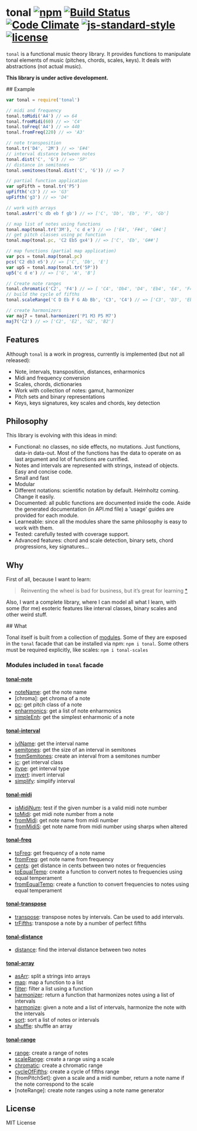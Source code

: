 # tonal [![npm](https://img.shields.io/npm/v/tonal.svg)](https://www.npmjs.com/package/tonal) [![Build Status](https://travis-ci.org/danigb/tonal.svg?branch=master)](https://travis-ci.org/danigb/tonal) [![Code Climate](https://codeclimate.com/github/danigb/tonal/badges/gpa.svg)](https://codeclimate.com/github/danigb/tonal) [![js-standard-style](https://img.shields.io/badge/code%20style-standard-brightgreen.svg?style=flat)](https://github.com/feross/standard) [![license](https://img.shields.io/npm/l/tonal.svg)](https://www.npmjs.com/package/tonal)

`tonal` is a functional music theory library. It provides functions to manipulate tonal elements of music (pitches, chords, scales, keys). It deals with abstractions (not actual music).

__This library is under active development.__

## Example

```js
var tonal = require('tonal')

// midi and frequency
tonal.toMidi('A4') // => 64
tonal.fromMidi(60) // => 'C4'
tonal.toFreq('A4') // => 440
tonal.fromFreq(220) // => 'A3'

// note transposition
tonal.tr('D4', '2M') // => 'E#4'
// interval distance between notes
tonal.dist('C', 'G') // => '5P'
// distance in semitones
tonal.semitones(tonal.dist('C', 'G')) // => 7

// partial function application
var upFifth = tonal.tr('P5')
upFifth('c3') // => 'G3'
upFifth('g3') // => 'D4'

// work with arrays
tonal.asArr('c db eb f gb') // => ['C', 'Db', 'Eb', 'F', 'Gb']

// map list of notes using functions
tonal.map(tonal.tr('3M'), 'c d e') // => ['E4', 'F#4', 'G#4']
// get pitch classes using pc function
tonal.map(tonal.pc, 'C2 Eb5 gx4') // => ['C', 'Eb', 'G##']

// map functions (partial map application)
var pcs = tonal.map(tonal.pc)
pcs('C2 db3 e5') // => ['C', 'Db', 'E']
var up5 = tonal.map(tonal.tr('5P'))
up5('c d e') // => ['G', 'A', 'B']

// Create note ranges
tonal.chromatic('C2', 'F4') // => [ 'C4', 'Db4', 'D4', 'Eb4', 'E4', 'F4' ]
// build the cycle of fifths
tonal.scaleRange('C D Eb F G Ab Bb', 'C3', 'C4') // => ['C3', 'D3', 'Eb3', ... 'C4']

// create harmonizers
var maj7 = tonal.harmonizer('P1 M3 P5 M7')
maj7('C2') // => ['C2', 'E2', 'G2', 'B2']
```

## Features

Although `tonal` is a work in progress, currently is implemented (but not all released):

- Note, intervals, transposition, distances, enharmonics
- Midi and frequency conversion
- Scales, chords, dictionaries
- Work with collection of notes: gamut, harmonizer
- Pitch sets and binary representations
- Keys, keys signatures, key scales and chords, key detection

## Philosophy

This library is evolving with this ideas in mind:

- Functional: no classes, no side effects, no mutations. Just functions, data-in data-out. Most of the functions has the data to operate on as last argument and lot of functions are currified.
- Notes and intervals are represented with strings, instead of objects. Easy and concise code.
- Small and fast
- Modular
- Different notations: scientific notation by default. Helmholtz coming. Change it easily.
- Documented: all public functions are documented inside the code. Aside the generated documentation (in API.md file) a 'usage' guides are provided for each module.
- Learneable: since all the modules share the same philosophy is easy to work with them.
- Tested: carefully tested with coverage support.
- Advanced features: chord and scale detection, binary sets, chord progressions, key signatures...

## Why

First of all, because I want to learn:

> Reinventing the wheel is bad for business, but it’s great for learning
[*](http://philipwalton.com/articles/how-to-become-a-great-front-end-engineer)

Also, I want a complete library, where I can model all what I learn, with some (for me) esoteric features like interval classes, binary scales and other weird stuff.

## What

Tonal itself is built from a collection of [modules](). Some of they are exposed in the `tonal` facade that can be installed via npm: `npm i tonal`. Some others must be required explicitly, like scales: `npm i tonal-scales`

### Modules included in `tonal` facade

#### [tonal-note]()
  - [noteName](): get the note name
  - [chroma]: get chroma of a note
  - [pc](): get pitch class of a note
  - [enharmonics](): get a list of note enharmonics
  - [simpleEnh](): get the simplest enharmonic of a note

#### [tonal-interval]()
  - [ivlName](): get the interval name
  - [semitones](): get the size of an interval in semitones
  - [fromSemitones](): create an interval from a semitones number
  - [ic](): get interval class
  - [itype](): get interval type
  - [invert](): invert interval
  - [simplify](): simplify interval

#### [tonal-midi]()
  - [isMidiNum](): test if the given number is a valid midi note number
  - [toMidi](): get midi note number from a note
  - [fromMidi](): get note name from midi number
  - [fromMidiS](): get note name from midi number using sharps when altered

#### [tonal-freq]()
  - [toFreq](): get frequency of a note name
  - [fromFreq](): get note name from frequency
  - [cents](): get distance in cents between two notes or frequencies
  - [toEqualTemp](): create a function to convert notes to frequencies using equal temperament
  - [fromEqualTemp](): create a function to convert frequencies to notes using equal temperament

#### [tonal-transpose]()
 - [transpose](): transpose notes by intervals. Can be used to add intervals.
 - [trFifths](): transpose a note by a number of perfect fifths

#### [tonal-distance]()
  - [distance](): find the interval distance between two notes

#### [tonal-array]()
  - [asArr](): split a strings into arrays
  - [map](): map a function to a list
  - [filter](): filter a list using a function
  - [harmonizer](): return a function that harmonizes notes using a list of intervals
  - [harmonize](): given a note and a list of intervals, harmonize the note with the intervals
  - [sort](): sort a list of notes or intervals
  - [shuffle](): shuffle an array

#### [tonal-range]()

- [range](): create a range of notes
- [scaleRange](): create a range using a scale
- [chromatic](): create a chromatic range
- [cycleOfFifths](): create a cycle of fifths range
- [fromPitchSet]: given a scale and a midi number, return a note name if the note correspond to the scale
- [noteRange]: create note ranges using a note name generator

## License

MIT License
